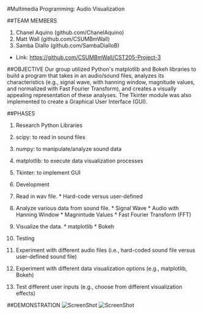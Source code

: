 #Multimedia Programming: Audio Visualization

##TEAM MEMBERS 
  1. Chanel Aquino (github.com/ChanelAquino)
  2. Matt Wall (github.com/CSUMBmWall)
  3. Samba Diallo (github.com/SambaDialloB)
  * Link: https://github.com/CSUMBmWall/CST205-Project-3

##OBJECTIVE 
Our group utilized Python's matplotlib and Bokeh libraries to build a program that takes in an audio/sound files, analyzes its characteristics (e.g., signal wave, with hanning window, magnitude values, and normalized with Fast Fourier Transform), and creates a visually appealing representation of these analyses. The Tkinter module was also implemented to create a Graphical User Interface (GUI).

##PHASES
1.  Research Python Libraries
  1.  scipy: to read in sound files
  2.  numpy: to manipulate/analyze sound data
  3.  matplotlib: to execute data visualization processes
  4.  Tkinter: to implement GUI

2.  Development
  1.  Read in wav file.
    * Hard-code versus user-defined
  2.  Analyze various data from sound file.
    * Signal Wave
    * Audio with Hanning Window
    * Magnintude Values
    * Fast Fourier Transform (FFT)
  3.  Visualize the data.
    * matplotlib
    * Bokeh

3.  Testing
  1.  Experiment with different audio files (i.e., hard-coded sound file versus user-defined sound file)
  2.  Experiment with different data visualization options (e.g., matplotlib, Bokeh)
  3.  Test different user inputs (e.g., choose from different visualization effects)

##DEMONSTRATION
![ScreenShot](http://i64.tinypic.com/2hqvskp.png)
![ScreenShot](http://i65.tinypic.com/200480j.png)
